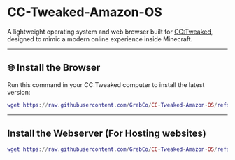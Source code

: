 # CC-Tweaked-Amazon-OS

A lightweight operating system and web browser built for [CC:Tweaked](https://tweaked.cc/), designed to mimic a modern online experience inside Minecraft.

---

## 🌐 Install the Browser

Run this command in your CC:Tweaked computer to install the latest version:

```lua
wget https://raw.githubusercontent.com/GrebCo/CC-Tweaked-Amazon-OS/refs/heads/main/Client/startup.lua startup.lua
```
---
## Install the Webserver (For Hosting websites)
```lua
wget https://raw.githubusercontent.com/GrebCo/CC-Tweaked-Amazon-OS/refs/heads/main/WebServer/install.lua install.lua
```
